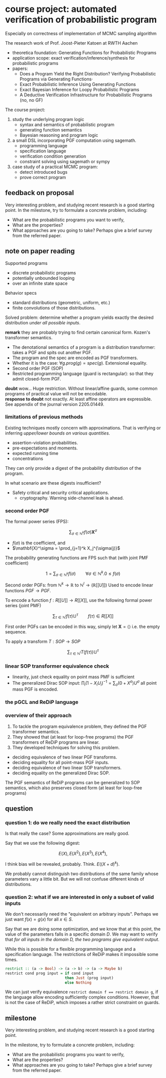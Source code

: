 # course project: automated verification of probabilistic program

Especially on correctness of implementation of MCMC sampling algorithm

The research work of Prof. Joost-Pieter Katoen at RWTH Aachen

- theoretica foundation: Generating Functions for Probabilistic Programs
- application scope: exact verification/inference/synthesis for probabilistic programs
- papers:
  - Does a Program Yield the Right Distribution? Verifying Probabilistic Programs via Generating Functions·
  - Exact Probabilistic Inference Using Generating Functions
  - Exact Bayesian Inference for Loopy Probabilistic Programs
  - A Deductive Verification Infrastructure for Probabilistic Programs (no, no GF)


The course project:

1. study the underlying program logic
   - syntax and semantics of probabilistic program
   - generating function semantics
   - Bayesian reasoning and program logic
2. a small DSL incorporating PGF computation using sagemath.
   - programming language
   - specification language
   - verification condition generation
   - constraint solving using sagemath or sympy
3. case study of a practical MCMC program:
   - detect introduced bugs
   - prove correct program

## feedback on proposal

Very interesting problem, and studying recent research is a good starting point.
In the milestone, try to formulate a concrete problem, including:
- What are the probabilistic programs you want to verify,
- What are the properties?
- What approaches are you going to take? Perhaps give a brief survey from the referred paper.


## note on paper reading

Supported programs

- discrete probabilistic programs
- potentially unbounded looping
- over an infinite state space

Behavior specs

- standard distributions (geometric, uniform, etc.)
- finite convolutions of those distributions.

Solved problem: determine whether a program yields exactly the desired distribution _under all possible inputs_.

**remark** they are probably trying to find certain canonical form.
Kozen's transformer semantics.

- The denotational semantics of a program is a distribution transformer: takes a PGF and spits out another PGF.
- The program and the spec are encoded as PGF transformers.
- Whether it is the case: $\forall g . prog(g) = spec(g)$. Extensional equality.
- Second order PGF (SOP)
- Restricted programming language (guard is rectangular): so that they admit closed-form PGF.

**doubt** wow... Huge restriction. Without linear/affine guards, some common programs of practical value will not be encodable.  
**response to doubt** not exactly. At least affine operators are expressible. See appendix of the journal version 2205.01449.

### limitations of previous methods


Existing techniques mostly concern with approximations.
That is verifying or inferring _upper/lower bounds on various quantities_.

- assertion-violation probabilities.
- pre-expectations and moments.
- expected running time
- concentrations

They can only provide a digest of the probability distribution of the program.

In what scenario are these digests insufficient?

- Safety critical and security critical applications.
    - cryptography. Warning side-channel leak is ahead.

### second order PGF

The formal power series (FPS): 

$$
\sum_{\sigma\in\mathbb{N}^k} f(\sigma) \mathbf{X}^\sigma
$$

- $f(\sigma)$ is the coefficient, and
- $\mathbf{X}^\sigma = \prod_{j=1}^k X_j^{\sigma(j)}$

The probability generating functions are FPS such that (with joint PMF coefficient)

$$
1 = \sum_{\sigma\in\mathbb{N}^k} f(\sigma)
\qquad
\forall \sigma\in\mathbb{N}^k . 0 \leq f(\sigma)
$$

Second order PGFs: from $\mathbb{N}^k\to\mathbb{R}$ to $\mathbb{N}^l\to (\mathbb{R}[[U]])$
Used to encode linear functions $PGF\to PGF$.

To encode a function $f: R[[U]] \to R[[X]]$, use the following formal power series (joint PMF)

$$
\sum_{\tau\in\mathbb{N}^l} f(\tau) \mathbb{U}^{\tau}
\qquad
f(\tau) \in R[[X]]
$$

First order PGFs can be encoded in this way, simply let $\mathbf{X} = \langle \rangle$ i.e. the empty sequence.

To apply a transform $T: SOP\to SOP$

$$
\sum_{\tau\in\mathbb{N}^l} T(f(\tau)) \mathbb{U}^{\tau}
$$

### linear SOP transformer equivalence check

- linearity, just check equality on point mass PMF is sufficient
- The generalized Dirac SOP input: $\prod_i {(1-X_i U_i)}^{-1} = \sum_{\sigma} (0+X^\sigma )U^\sigma$ all point mass PGF is encoded.

### the pGCL and ReDiP language

### overview of their approach

1. To tackle the program equivalence problem, they defined the PGF transformer semantics.
2. They showed that (at least for loop-free programs) the PGF transformers of ReDiP programs are linear.
3. They developed techniques for solving this problem.

- deciding equivalence of two linear PGF transforms.
- deciding equality for all point-mass PGF inputs.
- deciding equivalence of two linear SOP transformers.
- deciding equality on the generalized Dirac SOP.

The PGF semantics of ReDiP programs can be generalized to SOP semantics, which also preserves closed form (at least for loop-free programs)

## question

### question 1: do we really need the exact distribution

Is that really the case?
Some approximations are really good.

Say that we use the following digest:

$$
E(X),
E(X^2),
E(X^3),
E(X^4),
$$

I think bias will be revealed, probably. Think. $E({(X+d)}^k)$.

We probably cannot distinguish two distributions of the same family whose parameters vary a little bit.
But we will not confuse different kinds of distributions.


### question 2: what if we are interested in only a subset of valid inputs

We don't necessarily need the "equivalent on arbitrary inputs".
Perhaps we just want $f(x) = g(x)$ for all $x\in S$.

Say that we are doing some optimization, and we know that at this point,
the value of the parameters falls in a specific domain $D$.
We may want to verify that _for all inputs in the domain D, the two programs give equivalent output_.

While this is possible for a flexible programming language and a specification language.
The restrictions of ReDiP makes it impossible some times.


```haskell
restrict :: (a -> Bool) -> (a -> b) -> (a -> Maybe b)
restrict cond prog input = if cond input
                           then Just (prog input)
                           else Nothing
```

We can just verify equivalence `restrict domain f == restrict domain g`,
if the language allow encoding sufficiently complex conditions.
However, that is not the case of ReDiP, which imposes a rather strict constraint on guards.




## milestone

Very interesting problem, and studying recent research is a good starting point.

In the milestone, try to formulate a concrete problem, including:
- What are the probabilistic programs you want to verify, 
- What are the properties?
- What approaches are you going to take? Perhaps give a brief survey from the referred paper.
